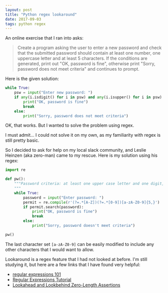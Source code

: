 ```yaml
---
layout: post
title: "Python regex lookaround"
date: 2017-09-03
tags: python regex
---
```


An online exercise that I ran into asks:
> Create a program asking the user to enter a new password and check that the submitted password should contain at least one number, one uppercase letter and at least 5 characters. If the conditions are generated, print out "OK, password is fine", otherwise print "Sorry, password does not meet criteria" and continues to prompt.

Here is the given solution:
```python
while True:
    psw = input("Enter new password: ")
    if any(i.isdigit() for i in psw) and any(i.isupper() for i in psw) and len(psw) >= 5:
        print("OK, password is fine")
        break
    else:
        print("Sorry, password does not meet criteria")
```

OK, that works. But I wanted to solve the problem using regex.  

I must admit... I could not solve it on my own, as my familiarity with regex is still pretty basic.  

So I decided to ask for help on my local slack community, and Leslie Heinzen (aka zero-man) came to my rescue. Here is my solution using his regex:

```python
import re

def pw():
    """Password criteria: at least one upper case letter and one digit, total of at least 5 characters.
    """
    while True:
        password = input("Enter password: ")
        permit = re.compile(r'(?=.*[A-Z])(?=.*[0-9])[a-zA-Z0-9]{5,}')
        if permit.search(password):
            print("OK, password is fine")
            break
        else:
            print("Sorry, password doesn't meet criteria")

pw()
```
The last character set `[a-zA-Z0-9]` can be easily modified to include any other characters that I would want to allow.

Lookaround is a regex feature that I had not looked at before. I'm still studying it, but here are a few links that I have found very helpful:
* [regular expressions 101](https://regex101.com/)
* [Regular Expressions Tutorial](http://www.regular-expressions.info/tutorial.html)
* [Lookahead and Lookbehind Zero-Length Assertions](http://www.regular-expressions.info/lookaround.html)
